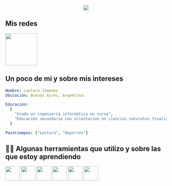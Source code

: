 
<p align="center">
  <img src="https://capsule-render.vercel.app/api?type=waving&height=107&color=000957&text=¡Hola%20a%20todos!&descAlign=49&descAlignY=48&section=header&reversal=false&fontAlignY=57&textBg=false&fontColor=FFF7D1&animation=scaleIn&strokeWidth=0"/>
</p>

<h2> Mis redes </h2>

<a href="www.linkedin.com/in/lfabianjimenez" target="_blank">
  <img src="https://cdn.jsdelivr.net/gh/devicons/devicon@latest/icons/linkedin/linkedin-original-wordmark.svg" width="100" height="100"/>
</a>



<h2> Un poco de mi y sobre mis intereses </h2>

```yaml
Nombre: Lautaro Jimenez
Ubicación: Buenos Aires, Argentina.

Educación:
  [
    "Grado en ingeniería informática en curso",
    "Educación secundaria con orientación en ciencias naturales finalizada"
  ]

Pasatiempos: ["Lectura", "Deportes"]
```


<h2> 👨‍💻 Algunas herramientas que utilizo y sobre las que estoy aprendiendo </h2>
<p align="left">
<img src="https://cdn.jsdelivr.net/gh/devicons/devicon@latest/icons/bash/bash-original.svg" width="45" height="45" />
<img src="https://cdn.jsdelivr.net/gh/devicons/devicon@latest/icons/python/python-original-wordmark.svg"  width="45" height="45"/>
<img src="https://cdn.jsdelivr.net/gh/devicons/devicon@latest/icons/go/go-original-wordmark.svg" width="45" height="45" />
<img src="https://cdn.jsdelivr.net/gh/devicons/devicon@latest/icons/docker/docker-original-wordmark.svg" width="45" height="45" /> 
<img src="https://cdn.jsdelivr.net/gh/devicons/devicon@latest/icons/git/git-original-wordmark.svg" width="45" height="45" /> 
<img src="https://cdn.jsdelivr.net/gh/devicons/devicon@latest/icons/linux/linux-original.svg" width="45" height="45" />          
</p>


